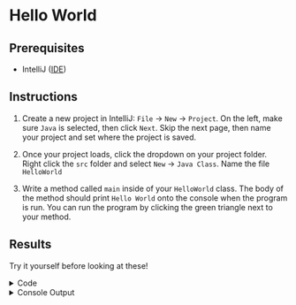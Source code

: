 # Hello World

## Prerequisites
- IntelliJ ([IDE](../common/ide.md))

## Instructions
1. Create a new project in IntelliJ: `File` -> `New` -> `Project`. On the left, make sure `Java` is selected, then click `Next`. Skip the next page, then name your project and set where the project is saved.

2. Once your project loads, click the dropdown on your project folder. Right click the `src` folder and select `New` -> `Java Class`. Name the file `HelloWorld`
   
3. Write a method called `main` inside of your `HelloWorld` class. The body of the method should print `Hello World` onto the console when the program is run. You can run the program by clicking the green triangle next to your method.

## Results
Try it yourself before looking at these!

<details>
    <summary>Code</summary>

    public class HelloWorld {
        public static void main(String[] args) {
            System.out.println("Hello World");
        }
    }
</details>

<details>
    <summary>Console Output</summary>

    Hello World

    Process finished with exit code 0
</details>